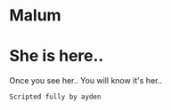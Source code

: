 # Malum
# She is here..

Once you see her.. You will know it's her..


```
Scripted fully by ayden
```
